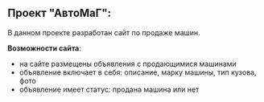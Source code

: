 ## Проект "АвтоМаГ":
В данном проекте разработан сайт по продаже машин.

**Возможности сайта**:

* на сайте размещены объявления с продающимися машинами
* объявление включает в себя: описание, марку машины, тип кузова, фото
* объявление имеет статус: продана машина или нет
